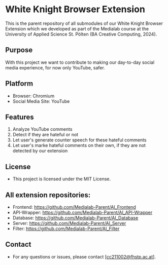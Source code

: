 # White Knight Browser Extension

This is the parent repository of all submodules of our White Knight Browser Extension which we developed as part of the Medialab course at the University of Applied Science St. Pölten (BA Creative Computing, 2024). 

## Purpose
With this project we want to contribute to making our day-to-day social media experience, for now only YouTube, safer. 

## Platform
- Browser: Chromium
- Social Media Site: YouTube

## Features
1. Analyze YouTube comments
2. Detect if they are hateful or not
3. Let user's generate counter speech for these hateful comments
4. Let user's marke hateful comments on their own, if they are not detected by our extension

## License
- This project is licensed under the MIT License.

## All extension repositories:
- Frontend: https://github.com/Medialab-Parent/AI_Frontend
- API-Wrapper: https://github.com/Medialab-Parent/AI_API-Wrapper
- Database: https://github.com/Medialab-Parent/AI_Database
- Server: https://github.com/Medialab-Parent/AI_Server
- Filter: https://github.com/Medialab-Parent/AI_Filter

## Contact
- For any questions or issues, please contact [cc211002@fhstp.ac.at].
